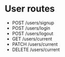 # User routes

- POST /users/signup
- POST /users/login
- POST /users/logout
- GET /users/current
- PATCH /users/current
- DELETE /users/current
